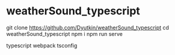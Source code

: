 # weatherSound_typescript

git clone https://github.com/Dyutkin/weatherSound_typescript
cd weatherSound_typescript
npm i
npm run serve

typescript webpack tsconfig
